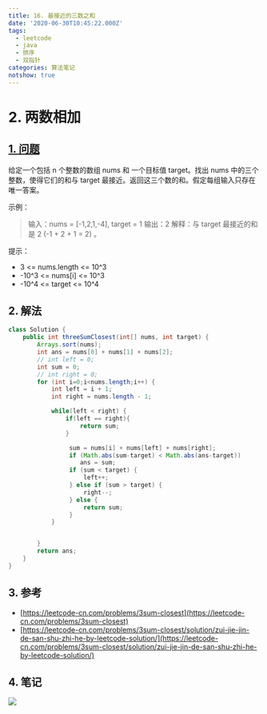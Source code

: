 ```yaml
---
title: 16. 最接近的三数之和
date: '2020-06-30T10:45:22.000Z'
tags:
  - leetcode
  - java
  - 排序
  - 双指针
categories: 算法笔记
notshow: true
---
```


# 2. 两数相加

## [1. 问题](https://leetcode-cn.com/problems/3sum-closest/)

给定一个包括 n 个整数的数组 nums 和 一个目标值 target。找出 nums 中的三个整数，使得它们的和与 target 最接近。返回这三个数的和。假定每组输入只存在唯一答案。

示例：

> 输入：nums = \[-1,2,1,-4\], target = 1 输出：2 解释：与 target 最接近的和是 2 \(-1 + 2 + 1 = 2\) 。

提示：

* 3 &lt;= nums.length &lt;= 10^3
* -10^3 &lt;= nums\[i\] &lt;= 10^3
* -10^4 &lt;= target &lt;= 10^4

## 2. 解法

```java
class Solution {
    public int threeSumClosest(int[] nums, int target) {
        Arrays.sort(nums);
        int ans = nums[0] + nums[1] + nums[2];
        // int left = 0;
        int sum = 0;
        // int right = 0;
        for (int i=0;i<nums.length;i++) {
            int left = i + 1;
            int right = nums.length - 1;

            while(left < right) {
                if(left == right){
                    return sum;
                }

                 sum = nums[i] + nums[left] + nums[right];
                 if (Math.abs(sum-target) < Math.abs(ans-target))
                    ans = sum;
                 if (sum < target) {
                     left++;
                 } else if (sum > target) {
                     right--;
                 } else {
                     return sum;
                 }
            }


        }
        return ans;
    }
}
```

## 3. 参考

* [https://leetcode-cn.com/problems/3sum-closest](https://leetcode-cn.com/problems/3sum-closest)
* [https://leetcode-cn.com/problems/3sum-closest/solution/zui-jie-jin-de-san-shu-zhi-he-by-leetcode-solution/](https://leetcode-cn.com/problems/3sum-closest/solution/zui-jie-jin-de-san-shu-zhi-he-by-leetcode-solution/)

## 4. 笔记

![](https://777blog.oss-cn-shanghai.aliyuncs.com/blog%20pic/leetcode16.jpg)

